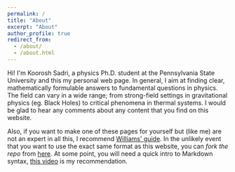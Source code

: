 ```yaml
---
permalink: /
title: "About"
excerpt: "About"
author_profile: true
redirect_from: 
  - /about/
  - /about.html
---
```


Hi! I'm Koorosh Sadri, a physics Ph.D. student at the Pennsylvania State University and this my personal web page. In general, I aim at finding clear, mathematically formulable answers to fundamental questions in physics. The field can vary in a wide range; from strong-field settings in gravitational physics (eg. Black Holes) to critical phenomena in thermal systems. I would be glad to hear any comments about any content that you find on this website.

Also, if you want to make one of these pages for yourself but (like me) are not an expert in all this, I recommend [Williams' guide](https://jayrobwilliams.com/posts/2020/06/academic-website/). In the unlikely event that you want to use the exact same format as this website, you can *fork the repo* from [here](https://github.com/kooroshsadri/kooroshsadri.github.io). At some point, you will need a quick intro to Markdown syntax, [this video](https://www.youtube.com/watch?v=HUBNt18RFbo) is my recommendation.
